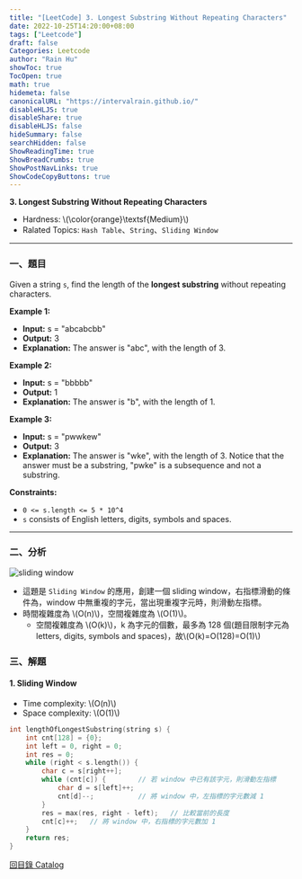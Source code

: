```yaml
---
title: "[LeetCode] 3. Longest Substring Without Repeating Characters"
date: 2022-10-25T14:20:00+08:00
tags: ["Leetcode"]
draft: false
Categories: Leetcode
author: "Rain Hu"
showToc: true
TocOpen: true
math: true
hidemeta: false
canonicalURL: "https://intervalrain.github.io/"
disableHLJS: true
disableShare: true
disableHLJS: false
hideSummary: false
searchHidden: false
ShowReadingTime: true
ShowBreadCrumbs: true
ShowPostNavLinks: true
ShowCodeCopyButtons: true
---
```

**3. Longest Substring Without Repeating Characters**
+ Hardness: \\(\color{orange}\textsf{Medium}\\)
+ Ralated Topics: `Hash Table`、`String`、`Sliding Window`
---
### 一、題目
Given a string `s`, find the length of the **longest substring** without repeating characters.

**Example 1:**  
+ **Input:** s = "abcabcbb"
+ **Output:** 3
+ **Explanation:** The answer is "abc", with the length of 3.

**Example 2:**
+ **Input:** s = "bbbbb"
+ **Output:** 1  
+ **Explanation:** The answer is "b", with the length of 1.

**Example 3:**
+ **Input:** s = "pwwkew"  
+ **Output:** 3  
+ **Explanation:** The answer is "wke", with the length of 3.  Notice that the answer must be a substring, "pwke" is a subsequence and not a substring.

**Constraints:**
+ `0 <= s.length <= 5 * 10^4`
+ `s` consists of English letters, digits, symbols and spaces.

---

### 二、分析
![sliding window](https://th.bing.com/th/id/OIP.CvORjpWVo7PAacwNMKlf5gHaDu?pid=ImgDet&rs=1)
+ 這題是 `Sliding Window` 的應用，創建一個 sliding window，右指標滑動的條件為，window 中無重複的字元，當出現重複字元時，則滑動左指標。
+ 時間複雜度為 \\(O(n)\\)，空間複雜度為 \\(O(1)\\)。
    + 空間複雜度為 \\(O(k)\\)，k 為字元的個數，最多為 128 個(題目限制字元為 letters, digits, symbols and spaces)，故\\(O(k)=O(128)=O(1)\\)
### 三、解題
#### 1. Sliding Window
+ Time complexity: \\(O(n)\\)
+ Space complexity: \\(O(1)\\)
```C++
int lengthOfLongestSubstring(string s) {
    int cnt[128] = {0};
    int left = 0, right = 0;
    int res = 0;
    while (right < s.length()) {
        char c = s[right++];
        while (cnt[c]) {        // 若 window 中已有該字元，則滑動左指標
            char d = s[left]++;
            cnt[d]--;           // 將 window 中，左指標的字元數減 1
        }
        res = max(res, right - left);   // 比較當前的長度
        cnt[c]++;   // 將 window 中，右指標的字元數加 1
    }
    return res;
}
```
[回目錄 Catalog](/leetcode)
